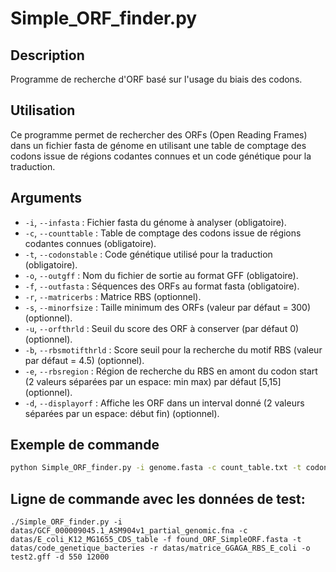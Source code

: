 # Simple_ORF_finder.py

## Description
Programme de recherche d'ORF basé sur l'usage du biais des codons.

## Utilisation
Ce programme permet de rechercher des ORFs (Open Reading Frames) dans un fichier fasta de génome en utilisant une table de comptage des codons issue de régions codantes connues et un code génétique pour la traduction.

## Arguments
- `-i`, `--infasta` : Fichier fasta du génome à analyser (obligatoire).
- `-c`, `--counttable` : Table de comptage des codons issue de régions codantes connues (obligatoire).
- `-t`, `--codonstable` : Code génétique utilisé pour la traduction (obligatoire).
- `-o`, `--outgff` : Nom du fichier de sortie au format GFF (obligatoire).
- `-f`, `--outfasta` : Séquences des ORFs au format fasta (obligatoire).
- `-r`, `--matricerbs` : Matrice RBS (optionnel).
- `-s`, `--minorfsize` : Taille minimum des ORFs (valeur par défaut = 300) (optionnel).
- `-u`, `--orfthrld` : Seuil du score des ORF à conserver (par défaut 0) (optionnel).
- `-b`, `--rbsmotifthrld` : Score seuil pour la recherche du motif RBS (valeur par défaut = 4.5) (optionnel).
- `-e`, `--rbsregion` : Région de recherche du RBS en amont du codon start (2 valeurs séparées par un espace: min max) par défaut [5,15] (optionnel).
- `-d`, `--displayorf` : Affiche les ORF dans un interval donné (2 valeurs séparées par un espace: début fin) (optionnel).

## Exemple de commande
```bash
python Simple_ORF_finder.py -i genome.fasta -c count_table.txt -t codon_table.txt -o output.gff -f orfs.fasta
```

## Ligne de commande avec les données de test:
```
./Simple_ORF_finder.py -i datas/GCF_000009045.1_ASM904v1_partial_genomic.fna -c datas/E_coli_K12_MG1655_CDS_table -f found_ORF_SimpleORF.fasta -t datas/code_genetique_bacteries -r datas/matrice_GGAGA_RBS_E_coli -o test2.gff -d 550 12000
```
